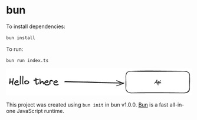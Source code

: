 # bun

To install dependencies:

```bash
bun install
```

To run:

```bash
bun run index.ts
```
![Excalidraw](.excalidraw.png)

This project was created using `bun init` in bun v1.0.0. [Bun](https://bun.sh) is a fast all-in-one JavaScript runtime.
